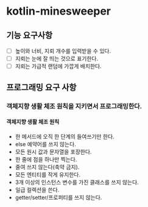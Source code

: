 # kotlin-minesweeper

## 기능 요구사항

* [ ] 높이와 너비, 지뢰 개수를 입력받을 수 있다.
* [ ] 지뢰는 눈에 잘 띄는 것으로 표기한다.
* [ ] 지뢰는 가급적 랜덤에 가깝게 배치한다.

## 프로그래밍 요구 사항

### 객체지향 생활 체조 원칙을 지키면서 프로그래밍한다.

#### 객체지향 생활 체조 원칙

* 한 메서드에 오직 한 단계의 들여쓰기만 한다.
* else 예약어를 쓰지 않는다.
* 모든 원시 값과 문자열을 포장한다.
* 한 줄에 점을 하나만 찍는다.
* 줄여 쓰지 않는다(축약 금지).
* 모든 엔티티를 작게 유지한다.
* 3개 이상의 인스턴스 변수를 가진 클래스를 쓰지 않는다.
* 일급 컬렉션을 쓴다.
* getter/setter/프로퍼티를 쓰지 않는다.